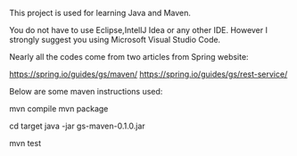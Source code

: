 This project is used for learning Java and Maven.

You do not have to use Eclipse,IntellJ Idea or any other IDE. However I strongly suggest you using Microsoft Visual Studio Code.

Nearly all the codes come from two articles from Spring website:

https://spring.io/guides/gs/maven/
https://spring.io/guides/gs/rest-service/

Below are some maven instructions used:

mvn compile
mvn package

cd target
java -jar gs-maven-0.1.0.jar 

mvn test

                                                                                                                                                                                                                                                                                                          
